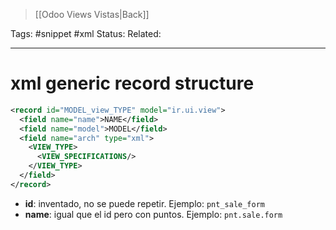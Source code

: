 > [[Odoo Views Vistas|Back]]

Tags: #snippet #xml
Status: 
Related: 

___

# xml generic record structure


```xml
<record id="MODEL_view_TYPE" model="ir.ui.view">
  <field name="name">NAME</field>
  <field name="model">MODEL</field>
  <field name="arch" type="xml">
    <VIEW_TYPE>
      <VIEW_SPECIFICATIONS/>
    </VIEW_TYPE>
  </field>
</record>
```

- **id**: inventado, no se puede repetir. Ejemplo: `pnt_sale_form`
- **name**: igual que el id pero con puntos. Ejemplo: `pnt.sale.form`
